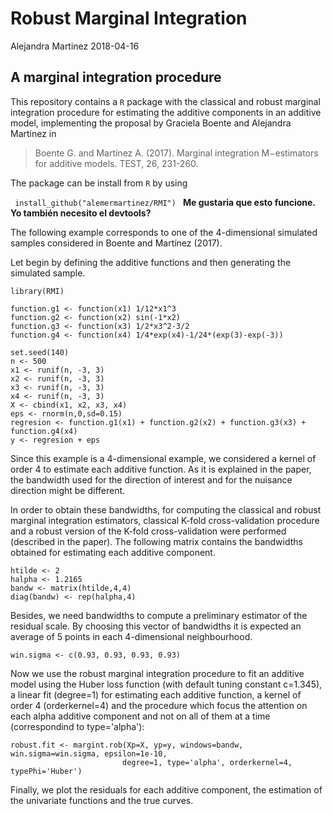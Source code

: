 # Robust Marginal Integration
Alejandra Martinez 2018-04-16

## A marginal integration procedure

This repository contains a <code>R</code> package with the classical and robust marginal integration procedure for estimating the additive components in an additive model, implementing the proposal by Graciela Boente and Alejandra Martinez in

> Boente G. and Martínez A. (2017). Marginal integration M−estimators for additive models. TEST, 26,
231-260.

The package can be install from <code>R</code> by using

<code> install_github("alemermartinez/RMI")
  </code>
  <b> Me gustaria que esto funcione. Yo también necesito el devtools? </b>

The following example corresponds to one of the 4-dimensional simulated samples considered in Boente and Martínez (2017).

Let begin by defining the additive functions and then generating the simulated sample. 

```{r}
library(RMI)

function.g1 <- function(x1) 1/12*x1^3 
function.g2 <- function(x2) sin(-1*x2) 
function.g3 <- function(x3) 1/2*x3^2-3/2
function.g4 <- function(x4) 1/4*exp(x4)-1/24*(exp(3)-exp(-3))

set.seed(140)
n <- 500
x1 <- runif(n, -3, 3)
x2 <- runif(n, -3, 3)
x3 <- runif(n, -3, 3)
x4 <- runif(n, -3, 3)
X <- cbind(x1, x2, x3, x4)
eps <- rnorm(n,0,sd=0.15)
regresion <- function.g1(x1) + function.g2(x2) + function.g3(x3) + function.g4(x4)
y <- regresion + eps
```

Since this example is a 4-dimensional example, we considered a kernel of order 4 to estimate each additive function. As it is explained in the paper, the bandwidth used for the direction of interest and for the nuisance direction might be different.

In order to obtain these bandwidths, for computing the classical and robust marginal integration estimators, classical K-fold cross-validation procedure and a robust version of the K-fold cross-validation were performed (described in the paper). The following matrix contains the bandwidths obtained for estimating each additive component.

```{r}
htilde <- 2
halpha <- 1.2165
bandw <- matrix(htilde,4,4)
diag(bandw) <- rep(halpha,4)
```

Besides, we need bandwidths to compute a preliminary estimator of the residual scale. By choosing this vector of bandwidths it is expected an average of 5 points in each 4-dimensional neighbourhood.

```{r}
win.sigma <- c(0.93, 0.93, 0.93, 0.93)
```

Now we use the robust marginal integration procedure to fit an additive model using the Huber loss function (with default tuning constant c=1.345), a linear fit (degree=1) for estimating each additive function, a kernel of order 4 (orderkernel=4) and the procedure which focus the attention on each alpha additive component and not on all of them at a time (correspondind to type='alpha'):

```{r}
robust.fit <- margint.rob(Xp=X, yp=y, windows=bandw, win.sigma=win.sigma, epsilon=1e-10, 
                         degree=1, type='alpha', orderkernel=4, typePhi='Huber')
```

Finally, we plot the residuals for each additive component, the estimation of the univariate functions and the true curves.








